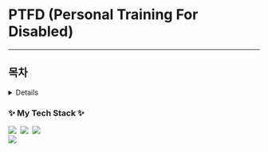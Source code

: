 # PTFD (Personal Training For Disabled)
---
## 목차
<details><summar>목차
</summar>
1. [PTFD 소개](#1-PTFD-소개)
</details>


<h3 align="left">✨ My Tech Stack ✨</h3>
<div align="left">
  <img src="https://img.shields.io/badge/react-20232a.svg?style=for-the-badge&logo=react&logoColor=61DAFB" />&nbsp
  <img src="https://img.shields.io/badge/javascript-F7DF1E.svg?style=for-the-badge&logo=javascript&logoColor=20232a" />&nbsp
  <img src="https://img.shields.io/badge/nextjs-000000.svg?style=for-the-badge&logo=nextdotjs&logoColor=#000000" />&nbsp
</div>

<div align="left">
  <img src="https://img.shields.io/badge/NextUI-000000.svg?style=for-the-badge&logo=nextui&logoColor=#000000" />&nbsp
</div>
